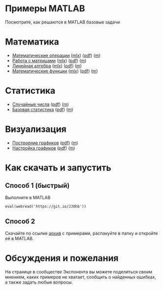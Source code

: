 # Примеры MATLAB

Посмотрите, как решаются в MATLAB базовые задачи

# Математика

   -  [Математические операции](Математика/Математические_операции) ([mlx](Математика/Математические_операции/math_operations.mlx)) ([pdf](Математика/Математические_операции/math_operations.pdf)) ([m](Математика/Математические_операции/math_operations_plain.m)) 
   -  [Работа с матрицами](Математика/Работа_с_матрицами) ([mlx](Математика/Работа_с_матрицами/matrices.mlx)) ([pdf](Математика/Работа_с_матрицами/matrices.pdf)) ([m](Математика/Работа_с_матрицами/matrices_plain.m)) 
   -  [Линейная алгебра](Математика/Линейная_алгебра) ([mlx](Математика/Линейная_алгебра/linear_algebra.mlx)) ([pdf](Математика/Линейная_алгебра/linear_algebra.pdf)) ([m](Математика/Линейная_алгебра/linear_algebra_plain.m)) 
   -  [Математические функции](Математика/Математические_функции) ([mlx](Математика/Математические_функции/math_functions.mlx)) ([pdf](Математика/Математические_функции/math_functions.pdf)) ([m](Математика/Математические_функции/math_functions_plain.m)) 

# Статистика

   -  [Случайные числа](Statistics/random_numbers.mlx) ([pdf](Statistics/random_numbers.pdf)) ([m](Statistics/random_numbers_plain.m)) 
   -  [Базовая статистика](Statistics/basic_statistics.mlx) ([pdf](Statistics/basic_statistics.pdf)) ([m](Statistics/basic_statistics_plain.m)) 

# Визуализация

   -  [Построение графиков](Visualization/basic_plot.mlx) ([pdf](Visualization/basic_plot.pdf)) ([m](Visualization/basic_plot_plain.m)) 
   -  [Настройка графиков](Visualization/setup_plot.mlx) ([pdf](Visualization/setup_plot.pdf)) ([m](Visualization/setup_plot_plain.m)) 

# Как скачать и запустить
## Способ 1 (быстрый)

Выполните в MATLAB

```matlab:Code
eval(webread('https://git.io/JJOhb'))
```

## Способ 2

Скачайте по ссылке [архив](https://github.com/ETMC-Exponenta/MATLAB-Examples/archive/master.zip) с примерами, распакуйте в папку и откройте её в MATLAB.

  
# Обсуждения и пожелания

На странице в сообществе Экспонента вы можете поделиться своим мнением, каких примеров не хватает, сообщить о найденных ошибках, а также задать любые вопросы.